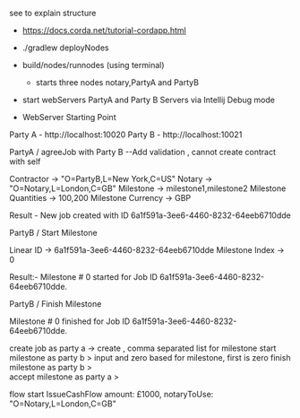 see to explain structure
- https://docs.corda.net/tutorial-cordapp.html

- ./gradlew deployNodes
- build/nodes/runnodes (using terminal)
    - starts three nodes notary,PartyA and PartyB
- start webServers PartyA and Party B Servers via Intellij Debug mode          

- WebServer Starting Point

Party A - http://localhost:10020
Party B - http://localhost:10021

PartyA / agreeJob with Party B
--Add validation , cannot create contract with self

Contractor -> "O=PartyB,L=New York,C=US"
Notary -> "O=Notary,L=London,C=GB"
Milestone -> milestone1,milestone2
Milestone Quantities -> 100,200
Milestone Currency -> GBP






Result - 
New job created with ID 6a1f591a-3ee6-4460-8232-64eeb6710dde

PartyB / Start Milestone

Linear ID -> 6a1f591a-3ee6-4460-8232-64eeb6710dde
Milestone Index -> 0

Result:-
Milestone # 0 started for Job ID 6a1f591a-3ee6-4460-8232-64eeb6710dde.


PartyB / Finish Milestone

Milestone # 0 finished for Job ID 6a1f591a-3ee6-4460-8232-64eeb6710dde.

create  job as party a -> create <job id> ,  comma separated list for milestone
start milestone as party b > input <job id> and zero based for milestone, first  is zero 
finish milestone as party b > <job id> <milestone index>  
accept milestone as party a > <job id> <milestone index> 


flow start IssueCashFlow amount: £1000, notaryToUse: "O=Notary,L=London,C=GB"
